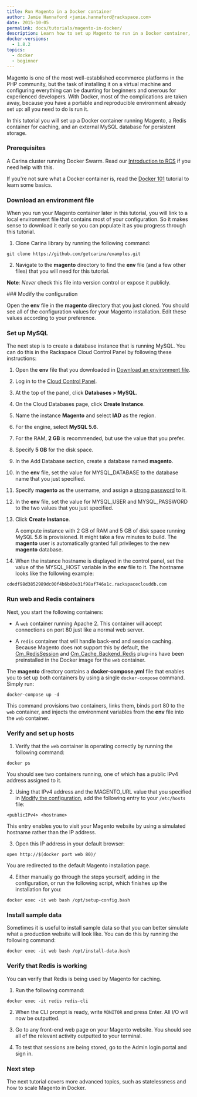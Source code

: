 ```yaml
---
title: Run Magento in a Docker container
author: Jamie Hannaford <jamie.hannaford@rackspace.com>
date: 2015-10-05
permalink: docs/tutorials/magento-in-docker/
description: Learn how to set up Magento to run in a Docker container, linked with Redis and MySQL
docker-versions:
  - 1.8.2
topics:
  - docker
  - beginner
---
```


Magento is one of the most well-established ecommerce platforms in the PHP
community, but the task of installing it on a virtual machine and configuring
everything can be daunting for beginners and onerous for experienced developers.
With Docker, most of the complications are taken away, because you have a
portable and reproducible environment already set up: all you need to do is run
it.

In this tutorial you will set up a Docker container running Magento, a Redis
container for caching, and an external MySQL database for persistent storage.

### Prerequisites

A Carina cluster running Docker Swarm. Read our
[Introduction to RCS](../intro-to-carina/) if you need help with this.

If you're not sure what a Docker container is, read the
[Docker 101](../docker-101-introduction-docker) tutorial to learn some basics.

### Download an environment file

When you run your Magento container later in this tutorial, you will link to a
local environment file that contains most of your configuration. So it makes
sense to download it early so you can populate it as you progress through this
tutorial.

1. Clone Carina library by running the following command:

  ```
  git clone https://github.com/getcarina/examples.git
  ```

2. Navigate to the **magento** directory to find the **env** file (and a few
  other files) that you will need for this tutorial.

**Note**: _Never_ check this file into version control or expose it publicly.

### Modify the configuration

Open the **env** file in the **magento** directory that you just cloned. You
should see all of the configuration values for your Magento installation. Edit
these values according to your preference.

### Set up MySQL

The next step is to create a database instance that is running MySQL. You can
do this in the Rackspace Cloud Control Panel by following these instructions:

1. Open the **env** file that you downloaded in
   [Download an environment file](#download-an-environment-file).
2. Log in to the [Cloud Control Panel](https://mycloud.rackspace.com/).
3. At the top of the panel, click **Databases > MySQL**.
4. On the Cloud Databases page, click **Create Instance**.
5. Name the instance **Magento** and select **IAD** as the region.
6. For the engine, select **MySQL 5.6**.
7. For the RAM, **2 GB** is recommended, but use the value that you prefer.
8. Specify **5 GB** for the disk space.
9. In the Add Database section, create a database named **magento**.
10. In the **env** file, set the value for MYSQL_DATABASE to the database name
    that you just specified.
11. Specify **magento** as the username, and assign a
   [strong password](https://strongpasswordgenerator.com/) to it.
12. In the **env** file, set the value for MYSQL_USER and MYSQL_PASSWORD to the
    two values that you just specified.
13. Click **Create Instance**.

    A compute instance with 2 GB of RAM and 5 GB of disk space running MySQL
    5.6 is provisioned. It might take a few minutes to build. The **magento**
    user is automatically granted full privileges to the new **magento**
    database.
14. When the instance hostname is displayed in the control panel, set the value
    of the MYSQL_HOST variable in the **env** file to it. The hostname looks
    like the following example:

  ```
  cdedf98d3852989dc00f4b6bd0e31f98af746a1c.rackspaceclouddb.com
  ```

### Run web and Redis containers

Next, you start the following containers:

- A `web` container running Apache 2. This container will accept connections on
  port 80 just like a normal web server.

- A `redis` container that will handle back-end and session caching. Because
  Magento does not support this by default, the
  [Cm_RedisSession](https://github.com/colinmollenhour/Cm_RedisSession) and
  [Cm_Cache_Backend_Redis](https://github.com/colinmollenhour/Cm_Cache_Backend_Redis)
  plug-ins have been preinstalled in the Docker image for the `web` container.

The **magento** directory contains a **docker-compose.yml** file that enables
you to set up both containers by using a single `docker-compose` command. Simply
run:

```
docker-compose up -d
```

This command provisions two containers, links them, binds port 80 to the
`web` container, and injects the environment variables from the **env** file
into the `web` container.

### Verify and set up hosts

1. Verify that the `web` container is operating correctly by running the
   following command:

  ```
  docker ps
  ```

  You should see two containers running, one of which has a public IPv4 address
  assigned to it.

2. Using that IPv4 address and the MAGENTO_URL value that you specified in
  [Modify the configuration](#modify-the-configuration), add the following
  entry to your `/etc/hosts` file:

  ```
  <publicIPv4> <hostname>
  ```

  This entry enables you to visit your Magento website by using a simulated
  hostname rather than the IP address.

3. Open this IP address in your default browser:

  ```
  open http://$(docker port web 80)/
  ```

  You are redirected to the default Magento installation page.

4. Either manually go through the steps yourself, adding in the configuration,
   or run the following script, which finishes up the installation for you:

  ```
  docker exec -it web bash /opt/setup-config.bash
  ```

### Install sample data

Sometimes it is useful to install sample data so that you can better simulate
what a production website will look like. You can do this by running the
following command:

```
docker exec -it web bash /opt/install-data.bash
```

### Verify that Redis is working

You can verify that Redis is being used by Magento for caching.

1. Run the following command:

  ```
  docker exec -it redis redis-cli
  ```

2. When the CLI prompt is ready, write `MONITOR` and press Enter.
  All I/O will now be outputted.

3. Go to any front-end web page on your Magento website.
  You should see all of the relevant activity outputted to your terminal.

4. To test that sessions are being stored, go to the Admin login portal and
   sign in.

### Next step

The next tutorial covers more advanced topics, such as statelessness and how to
scale Magento in Docker.
